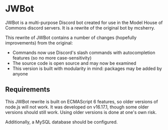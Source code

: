 # JWBot

JWBot is a multi-purpose Discord bot created for use in the Model House of Commons discord servers. It is a rewrite of the original bot by mcsherry.

This rewrite of JWBot contains a number of changes (hopefully improvements) from the original:

* Commands now use Discord's slash commands with autocompletion features (so no more case-sensitivity)
* The source code is open source and may now be examined
* This version is built with modularity in mind: packages may be added by anyone

## Requirements

This JWBot rewrite is built on ECMAScript 6 features, so older versions of node.js will not work. It was developed on v16.17.1, though some older versions should still work. Using older versions is done at one's own risk.

Additionally, a MySQL database should be configured.

